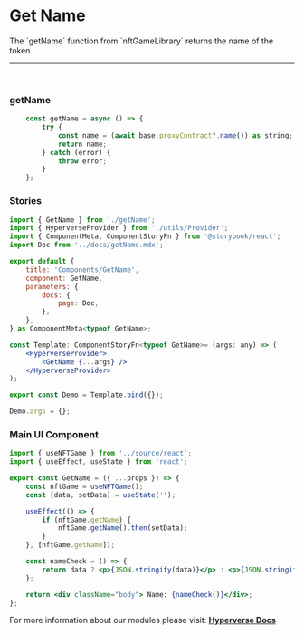 # Get Name

<p> The `getName` function from `nftGameLibrary` returns the name of the token. </p>

---

<br>

### getName

```jsx
	const getName = async () => {
		try {
			const name = (await base.proxyContract?.name()) as string;
			return name;
		} catch (error) {
			throw error;
		}
	};
```

### Stories

```jsx
import { GetName } from './getName';
import { HyperverseProvider } from './utils/Provider';
import { ComponentMeta, ComponentStoryFn } from '@storybook/react';
import Doc from '../docs/getName.mdx';

export default {
	title: 'Components/GetName',
	component: GetName,
	parameters: {
		docs: {
			page: Doc,
		},
	},
} as ComponentMeta<typeof GetName>;

const Template: ComponentStoryFn<typeof GetName>= (args: any) => (
	<HyperverseProvider>
		<GetName {...args} />
	</HyperverseProvider>
);

export const Demo = Template.bind({});

Demo.args = {};
```

### Main UI Component

```jsx
import { useNFTGame } from '../source/react';
import { useEffect, useState } from 'react';

export const GetName = ({ ...props }) => {
	const nftGame = useNFTGame();
	const [data, setData] = useState('');

	useEffect(() => {
		if (nftGame.getName) {
			nftGame.getName().then(setData);
		}
	}, [nftGame.getName]);

	const nameCheck = () => {
		return data ? <p>{JSON.stringify(data)}</p> : <p>{JSON.stringify(nftGame.error)}</p>;
	};

	return <div className="body"> Name: {nameCheck()}</div>;
};
```

For more information about our modules please visit: [**Hyperverse Docs**](docs.hyperverse.dev)
